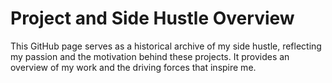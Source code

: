 # Project and Side Hustle Overview
This GitHub page serves as a historical archive of my side hustle, reflecting my passion and the motivation behind these projects. It provides an overview of my work and the driving forces that inspire me.
